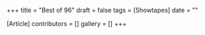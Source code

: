 +++
title = "Best of 96"
draft = false
tags = [Showtapes]
date = ""

[Article]
contributors = []
gallery = []
+++